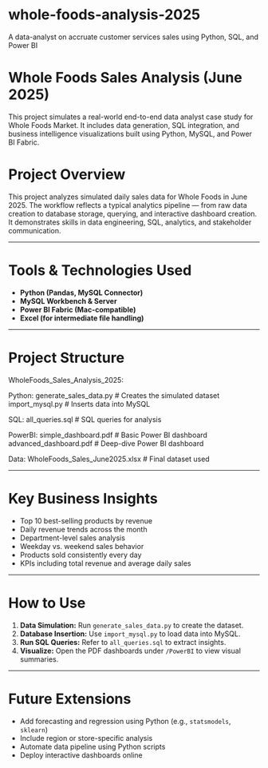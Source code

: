 # whole-foods-analysis-2025
A data-analyst on accruate customer services sales using Python, SQL, and Power BI
# Whole Foods Sales Analysis (June 2025)

This project simulates a real-world end-to-end data analyst case study for Whole Foods Market. It includes data generation, SQL integration, and business intelligence visualizations built using Python, MySQL, and Power BI Fabric.

# Project Overview

This project analyzes simulated daily sales data for Whole Foods in June 2025. The workflow reflects a typical analytics pipeline — from raw data creation to database storage, querying, and interactive dashboard creation. It demonstrates skills in data engineering, SQL, analytics, and stakeholder communication.

---

# Tools & Technologies Used

- **Python (Pandas, MySQL Connector)**
- **MySQL Workbench & Server**
- **Power BI Fabric (Mac-compatible)**
- **Excel (for intermediate file handling)**

---

# Project Structure

WholeFoods_Sales_Analysis_2025:

Python:
generate_sales_data.py # Creates the simulated dataset
import_mysql.py # Inserts data into MySQL

SQL:
all_queries.sql # SQL queries for analysis

PowerBI:
simple_dashboard.pdf # Basic Power BI dashboard
advanced_dashboard.pdf # Deep-dive Power BI dashboard

Data:
WholeFoods_Sales_June2025.xlsx # Final dataset used

---

# Key Business Insights

- Top 10 best-selling products by revenue
- Daily revenue trends across the month
- Department-level sales analysis
- Weekday vs. weekend sales behavior
- Products sold consistently every day
- KPIs including total revenue and average daily sales

---

# How to Use

1. **Data Simulation:** Run `generate_sales_data.py` to create the dataset.
2. **Database Insertion:** Use `import_mysql.py` to load data into MySQL.
3. **Run SQL Queries:** Refer to `all_queries.sql` to extract insights.
4. **Visualize:** Open the PDF dashboards under `/PowerBI` to view visual summaries.

---

# Future Extensions

- Add forecasting and regression using Python (e.g., `statsmodels`, `sklearn`)
- Include region or store-specific analysis
- Automate data pipeline using Python scripts
- Deploy interactive dashboards online
